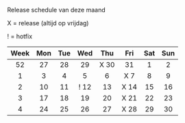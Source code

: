 Release schedule van deze maand

X = release (altijd op vrijdag)

! = hotfix

|Week|Mon|Tue|Wed|Thu|Fri|Sat|Sun|
|:-:|:-:|:-:|:-:|:-:|:-:|:-:|:-:|
|52|27|28|29|X 30|31|1|2|
|1|3|4|5|6|X 7|8|9|
|2|10|11| ! 12|13|X 14|15|16|
|3|17|18|19|20|X 21|22|23|
|4|24|25|26|27|X 28|29|30|
